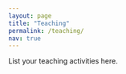 ```yaml
---
layout: page
title: "Teaching"
permalink: /teaching/
nav: true
---
```


List your teaching activities here.
